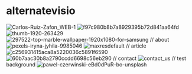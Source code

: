 # alternatevisio
![Carlos-Ruiz-Zafon_WEB-1](https://github.com/magicickey/alternatevisio/blob/main/Carlos-Ruiz-Zafon_WEB-1.jpg?raw=true)
![f97c980b8b7a8929395b72d841aa64fd](https://github.com/magicickey/alternatevisio/blob/main/f97c980b8b7a8929395b72d841aa64fd.jpg?raw=true)
![thumb-1920-263429](https://github.com/magicickey/alternatevisio/blob/main/thumb-1920-263429.jpg?raw=true)
![297522-top-marble-wallpaper-1920x1080-for-samsung](https://github.com/magicickey/alternatevisio/blob/main/297522-top-marble-wallpaper-1920x1080-for-samsung.jpg?raw=true)
// about
![pexels-iryna-jyhila-9985046](https://github.com/magicickey/alternatevisio/blob/main/pexels-iryna-jyhila-9985046.jpg?raw=true)
![maxresdefault](https://github.com/magicickey/alternatevisio/blob/main/maxresdefault.jpg?raw=true)
// article
![c256931415aca8a5220036c5891f6590](https://github.com/magicickey/alternatevisio/blob/main/c256931415aca8a5220036c5891f6590.jpg?raw=true)
![60b7aac30b8a2790ccdd6698c56eb290](https://github.com/magicickey/alternatevisio/blob/main/60b7aac30b8a2790ccdd6698c56eb290.jpg?raw=true)
// contact 
![contact_us](https://github.com/magicickey/alternatevisio/blob/main/contact_us.png?raw=true)
// test background
![pawel-czerwinski-eBd0dPuR-bo-unsplash](https://github.com/magicickey/alternatevisio/blob/main/pawel-czerwinski-eBd0dPuR-bo-unsplash.jpg?raw=true)
